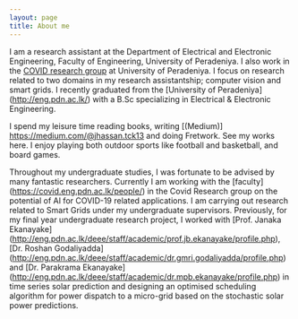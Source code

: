 ```yaml
---
layout: page
title: About me
---
```


I am a research assistant at the Department of Electrical and Electronic Engineering, Faculty of Engineering, University of Peradeniya. I also work in the [COVID research group](https://covid.eng.pdn.ac.lk) at University of Peradeniya. I focus on research related to two domains in my research assistantship; computer vision and smart grids. I recently graduated from the [University of Peradeniya] (http://eng.pdn.ac.lk/) with a B.Sc specializing in Electrical & Electronic Engineering.

I spend my leisure time reading books, writing [(Medium)] https://medium.com/@jhassan.tck13 and doing Fretwork. See my works here. I enjoy playing both outdoor sports like football and basketball, and board games. 

Throughout my undergraduate studies, I was fortunate to be advised by many fantastic researchers. Currently I am working with the [faculty] (https://covid.eng.pdn.ac.lk/people/) in the Covid Research group on the potential of AI for COVID-19 related applications. I am carrying out research related to Smart Grids under my undergraduate supervisors. Previously, for my final year undergraduate research project, I worked with [Prof. Janaka Ekanayake] (http://eng.pdn.ac.lk/deee/staff/academic/prof.jb.ekanayake/profile.php), [Dr. Roshan Godaliyadda] (http://eng.pdn.ac.lk/deee/staff/academic/dr.gmri.godaliyadda/profile.php) and [Dr. Parakrama Ekanayake] (http://eng.pdn.ac.lk/deee/staff/academic/dr.mpb.ekanayake/profile.php) in time series solar prediction and designing an optimised scheduling algorithm for power dispatch to a micro-grid based on the stochastic solar power predictions. 

